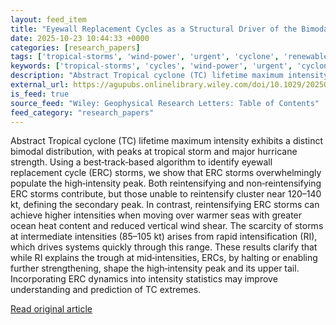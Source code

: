 ```yaml
---
layout: feed_item
title: "Eyewall Replacement Cycles as a Structural Driver of the Bimodal Distribution of Tropical Cyclone Lifetime Maximum Intensity"
date: 2025-10-23 10:44:33 +0000
categories: [research_papers]
tags: ['tropical-storms', 'wind-power', 'urgent', 'cyclone', 'renewable-energy', 'hurricane']
keywords: ['tropical-storms', 'cycles', 'wind-power', 'urgent', 'cyclone', 'eyewall', 'replacement', 'renewable-energy']
description: "Abstract Tropical cyclone (TC) lifetime maximum intensity exhibits a distinct bimodal distribution, with peaks at tropical storm and major hurricane strength"
external_url: https://agupubs.onlinelibrary.wiley.com/doi/10.1029/2025GL118369?af=R
is_feed: true
source_feed: "Wiley: Geophysical Research Letters: Table of Contents"
feed_category: "research_papers"
---
```


Abstract Tropical cyclone (TC) lifetime maximum intensity exhibits a distinct bimodal distribution, with peaks at tropical storm and major hurricane strength. Using a best‐track‐based algorithm to identify eyewall replacement cycle (ERC) storms, we show that ERC storms overwhelmingly populate the high‐intensity peak. Both reintensifying and non‐reintensifying ERC storms contribute, but those unable to reintensify cluster near 120–140 kt, defining the secondary peak. In contrast, reintensifying ERC storms can achieve higher intensities when moving over warmer seas with greater ocean heat content and reduced vertical wind shear. The scarcity of storms at intermediate intensities (85–105 kt) arises from rapid intensification (RI), which drives systems quickly through this range. These results clarify that while RI explains the trough at mid‐intensities, ERCs, by halting or enabling further strengthening, shape the high‐intensity peak and its upper tail. Incorporating ERC dynamics into intensity statistics may improve understanding and prediction of TC extremes.

[Read original article](https://agupubs.onlinelibrary.wiley.com/doi/10.1029/2025GL118369?af=R)

